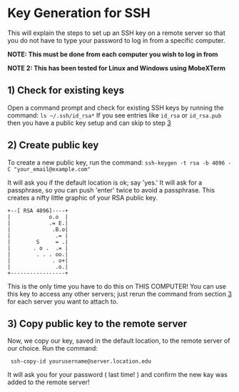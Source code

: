 # Key Generation for SSH

This will explain the steps to set up an SSH key on a remote server so that you do not have to type your password to log in from a specific computer.

**NOTE: This must be done from each computer you wish to log in from**

**NOTE 2: This has been tested for Linux and Windows using MobeXTerm**

## 1) Check for existing keys

Open a command prompt and check for existing SSH keys by running the command:
```ls ~/.ssh/id_rsa*```
If you see entries like ```id_rsa``` or ```id_rsa.pub``` then you have a public key setup and can skip to step [3](#3-copy-public-key-to-the-remote-server)

## 2) Create public key

To create a new public key, run the command:
```ssh-keygen -t rsa -b 4096 -C "your_email@example.com"```

It will ask you if the default location is ok; say 'yes.' It will ask for a passphrase, so you can push 'enter' twice to avoid a passphrase. This creates a nifty little graphic of your RSA public key.
```
+--[ RSA 4096]----+
|            o.o  |
|            .= E.|
|             .B.o|
|              .= |
|        S     = .|
|       . o .  .= |
|        . . . oo.|
|             . o+|
|              .o.|
+-----------------+
```

This is the only time you have to do this on THIS COMPUTER!
You can use this key to access any other servers; just rerun the command from section [3](#3-copy-public-key-to-the-remote-server) for each server you want to attach to.

## 3) Copy public key to the remote server
Now, we copy our key, saved in the default location, to the remote server of our choice.
Run the command:

``` ssh-copy-id yourusername@server.location.edu```

It will ask you for your password ( last time! ) and confirm the new kay was added to the remote server!

